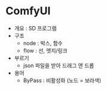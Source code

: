 # ComfyUI

- 개요 : SD 프로그램
- 구조
  - node : 박스, 함수
  - flow : 선, 엣지/링크
- 부르기
  - json 파일을 받아 드래그 앤 드롭
- 용어
  - ByPass : 비활성화 (노드 = 보라색)
